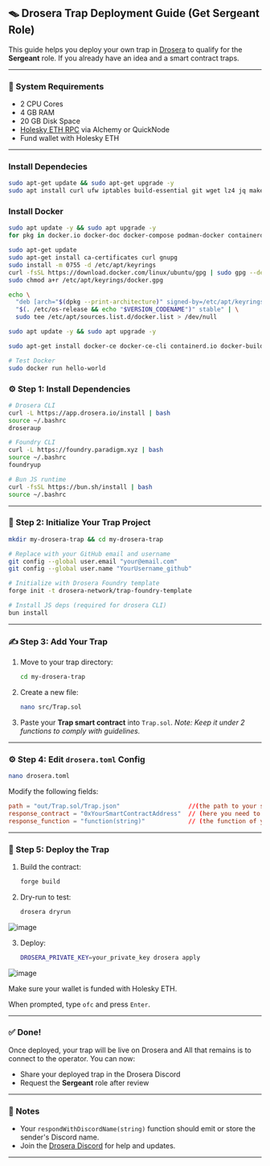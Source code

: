 ## 🪤 Drosera Trap Deployment Guide (Get Sergeant Role)

This guide helps you deploy your own trap in [Drosera](https://www.drosera.io/) to qualify for the **Sergeant** role. If you already have an idea and a smart contract traps. 

---

### 🔧 System Requirements

* 2 CPU Cores
* 4 GB RAM
* 20 GB Disk Space
* [Holesky ETH RPC](https://www.alchemy.com/) via Alchemy or QuickNode
* Fund wallet with Holesky ETH

---
### Install Dependecies
```bash
sudo apt-get update && sudo apt-get upgrade -y
sudo apt install curl ufw iptables build-essential git wget lz4 jq make gcc nano automake autoconf tmux htop nvme-cli libgbm1 pkg-config libssl-dev libleveldb-dev tar clang bsdmainutils ncdu unzip libleveldb-dev  -y
```
### Install Docker

```bash
sudo apt update -y && sudo apt upgrade -y
for pkg in docker.io docker-doc docker-compose podman-docker containerd runc; do sudo apt-get remove $pkg; done

sudo apt-get update
sudo apt-get install ca-certificates curl gnupg
sudo install -m 0755 -d /etc/apt/keyrings
curl -fsSL https://download.docker.com/linux/ubuntu/gpg | sudo gpg --dearmor -o /etc/apt/keyrings/docker.gpg
sudo chmod a+r /etc/apt/keyrings/docker.gpg

echo \
  "deb [arch="$(dpkg --print-architecture)" signed-by=/etc/apt/keyrings/docker.gpg] https://download.docker.com/linux/ubuntu \
  "$(. /etc/os-release && echo "$VERSION_CODENAME")" stable" | \
  sudo tee /etc/apt/sources.list.d/docker.list > /dev/null

sudo apt update -y && sudo apt upgrade -y

sudo apt-get install docker-ce docker-ce-cli containerd.io docker-buildx-plugin docker-compose-plugin

# Test Docker
sudo docker run hello-world
```




### ⚙️ Step 1: Install Dependencies

```bash
# Drosera CLI
curl -L https://app.drosera.io/install | bash
source ~/.bashrc
droseraup

# Foundry CLI
curl -L https://foundry.paradigm.xyz | bash
source ~/.bashrc
foundryup

# Bun JS runtime
curl -fsSL https://bun.sh/install | bash
source ~/.bashrc
```

---

### 🧪 Step 2: Initialize Your Trap Project

```bash
mkdir my-drosera-trap && cd my-drosera-trap

# Replace with your GitHub email and username
git config --global user.email "your@email.com"
git config --global user.name "YourUsername_github"

# Initialize with Drosera Foundry template
forge init -t drosera-network/trap-foundry-template

# Install JS deps (required for drosera CLI)
bun install
```

---

### ✍️ Step 3: Add Your Trap

1. Move to your trap directory:

   ```bash
   cd my-drosera-trap
   ```

2. Create a new file:

   ```bash
   nano src/Trap.sol
   ```

3. Paste your **Trap smart contract** into `Trap.sol`.
   *Note: Keep it under 2 functions to comply with guidelines.*

---

### ⚙️ Step 4: Edit `drosera.toml` Config

```bash
nano drosera.toml
```

Modify the following fields:

```toml
path = "out/Trap.sol/Trap.json"                   //(the path to your smart contract)  
response_contract = "0xYourSmartContractAddress"  // (here you need to enter the address of the smart contract that you have depolyed) 
response_function = "function(string)"            // (the function of your depolyed smart contract) 
```

---

### 🚀 Step 5: Deploy the Trap

1. Build the contract:

   ```bash
   forge build
   ```

2. Dry-run to test:

   ```bash
   drosera dryrun
   ```
![image](https://github.com/user-attachments/assets/aa3aab61-c9f7-452f-8200-e1a3da847507)

3. Deploy:

   ```bash
   DROSERA_PRIVATE_KEY=your_private_key drosera apply
   ```
![image](https://github.com/user-attachments/assets/94dcfb8e-f3e0-46cb-b853-aac29c524ee9)

Make sure your wallet is funded with Holesky ETH.

When prompted, type `ofc` and press `Enter`.

---

### ✅ Done!

Once deployed, your trap will be live on Drosera and All that remains is to connect to the operator. You can now:

* Share your deployed trap in the Drosera Discord
* Request the **Sergeant** role after review

---

### 📌 Notes

* Your `respondWithDiscordName(string)` function should emit or store the sender's Discord name.
* Join the [Drosera Discord](https://discord.gg/drosera) for help and updates.

---
